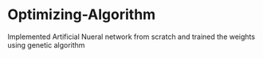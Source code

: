 # Optimizing-Algorithm

Implemented Artificial Nueral network from scratch and trained the weights using genetic algorithm
